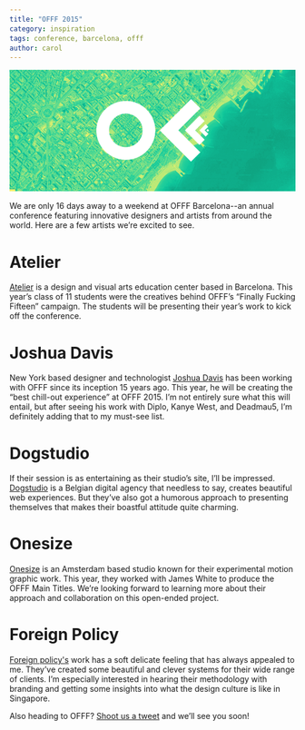 ```yaml
---
title: "OFFF 2015"
category: inspiration
tags: conference, barcelona, offf
author: carol
---
```

![The Artificial attends OFFF 2015](2015-05-11-links/main.png)

We are only 16 days away to a weekend at OFFF Barcelona--an annual conference featuring innovative designers and artists from around the world. Here are a few artists we’re excited to see.

# Atelier
[Atelier](http://www.lawebdelatelier.com/en) is a design and visual arts education center based in Barcelona. This year’s class of 11 students were the creatives behind OFFF’s “Finally Fucking Fifteen” campaign. The students will be presenting their year’s work to kick off the conference.

# Joshua Davis
New York based designer and technologist [Joshua Davis](http://www.joshuadavis.com/) has been working with OFFF since its inception 15 years ago. This year, he will be creating the “best chill-out experience” at OFFF 2015. I’m not entirely sure what this will entail, but after seeing his work with Diplo, Kanye West, and Deadmau5, I’m definitely adding that to my must-see list.

# Dogstudio
If their session is as entertaining as their studio’s site, I’ll be impressed. [Dogstudio](http://www.dogstudio.be/) is a Belgian digital agency that needless to say, creates beautiful web experiences. But they’ve also got a humorous approach to presenting themselves that makes their boastful attitude quite charming.

# Onesize
[Onesize](http://onesize.nl/) is an Amsterdam based studio known for their experimental motion graphic work. This year, they worked with James White to produce the OFFF Main Titles. We’re looking forward to learning more about their approach and collaboration on this open-ended project.


# Foreign Policy
[Foreign policy's](http://foreignpolicydesign.com) work has a soft delicate feeling that has always appealed to me. They’ve created some beautiful and clever systems for their wide range of clients. I’m especially interested in hearing their methodology with branding and getting some insights into what the design culture is like in Singapore.


Also heading to OFFF? [Shoot us a tweet](https://twitter.com/veryartificial) and we’ll see you soon!
